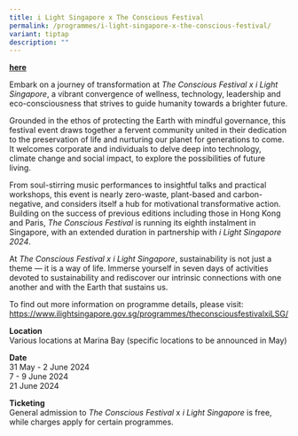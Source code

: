 ```yaml
---
title: i Light Singapore x The Conscious Festival
permalink: /programmes/i-light-singapore-x-the-conscious-festival/
variant: tiptap
description: ""
---
```

<p><strong><a href="https://www.theconsciousfestival.com/" rel="noopener noreferrer nofollow" target="_blank">here</a></strong>
</p>
<p></p>
<p>Embark on a journey of transformation at <em>The Conscious Festival x i Light Singapore</em>,
a vibrant convergence of wellness, technology, leadership and eco-consciousness
that strives to guide humanity towards a brighter future.</p>
<p>Grounded in the ethos of protecting the Earth with mindful governance,
this festival event draws together a fervent community united in their
dedication to the preservation of life and nurturing our planet for generations
to come. It welcomes corporate and individuals to delve deep into technology,
climate change and social impact, to explore the possibilities of future
living.</p>
<p></p>
<p>From soul-stirring music performances to insightful talks and practical
workshops, this event is nearly zero-waste, plant-based and carbon-negative,
and considers itself a hub for motivational transformative action. Building
on the success of previous editions including those in Hong Kong and Paris, <em>The Conscious Festival</em> is
running its eighth instalment in Singapore, with an extended duration in
partnership with <em>i Light Singapore 2024</em>.</p>
<p></p>
<p>At <em>The Conscious Festival x i Light Singapore</em>, sustainability
is not just a theme — it is a way of life. Immerse yourself in seven days
of activities devoted to sustainability and rediscover our intrinsic connections
with one another and with the Earth that sustains us.</p>
<p></p>
<p>To find out more information on programme details, please visit: <a href="https://www.ilightsingapore.gov.sg/programmes/theconsciousfestivalxiLSG/" rel="noopener noreferrer nofollow" target="_blank">https://www.ilightsingapore.gov.sg/programmes/theconsciousfestivalxiLSG/</a>
</p>
<p></p>
<p><strong>Location</strong> 
<br>Various locations at Marina Bay (specific locations to be announced in
May)</p>
<p></p>
<p><strong>Date</strong>
<br>31 May - 2 June 2024
<br>7 - 9 June 2024
<br>21 June 2024</p>
<p></p>
<p><strong>Ticketing</strong> 
<br>General admission to <em>The Conscious Festival</em> x <em>i Light Singapore </em>is
free, while charges apply for certain programmes.</p>